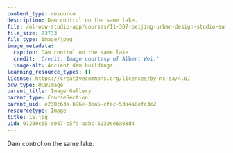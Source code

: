 ```yaml
---
content_type: resource
description: Dam control on the same lake.
file: /ol-ocw-studio-app/courses/11-307-beijing-urban-design-studio-summer-2006/97300c65e047c5faaabc5239ce6a08d4_15.jpg
file_size: 73733
file_type: image/jpeg
image_metadata:
  caption: Dam control on the same lake.
  credit: 'Credit: Image courtesy of Albert Wei.'
  image-alt: Ancient dam buildings.
learning_resource_types: []
license: https://creativecommons.org/licenses/by-nc-sa/4.0/
ocw_type: OCWImage
parent_title: Image Gallery
parent_type: CourseSection
parent_uid: e230c63a-b96e-3ea5-cfec-53a4a0efc3e2
resourcetype: Image
title: 15.jpg
uid: 97300c65-e047-c5fa-aabc-5239ce6a08d4
---
```

Dam control on the same lake.